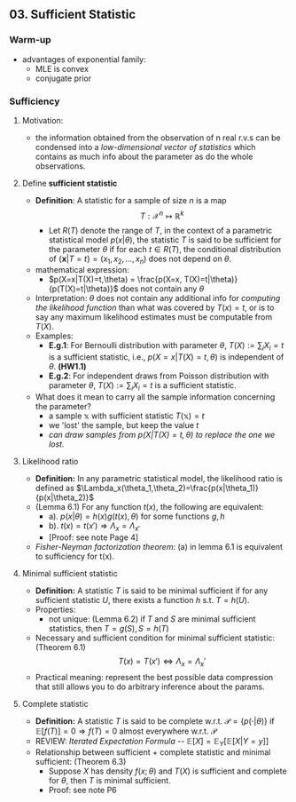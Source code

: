 ## 03. Sufficient Statistic


### Warm-up

- advantages of exponential family:
	- MLE is convex
	- conjugate prior

### Sufficiency

1. Motivation: 
	- the information obtained from the observation of n real r.v.s can be condensed into a _low-dimensional vector of statistics_ which contains as much info about the parameter as do the whole observations.
2. Define __sufficient statistic__
	- __Definition__: A statistic for a sample of size $n$ is a map $$T:\mathcal{X}^n\mapsto\mathbb{R}^k$$ 
		- Let $R(T)$ denote the range of $T$, in the context of a parametric statistical model $p(x|\theta)$, the statistic $T$ is said to be sufficient for the parameter $\theta$ if for each $t\in R(T)$, the conditional distribution of $\{\mathbf{x}|T=t\} = (x_1,x_2,...,x_n)$ does not depend on $\theta$.
	- mathematical expression: 
		- $p(X=x|T(X)=t,\theta) = \frac{p(X=x, T(X)=t|\theta)}{p(T(X)=t|\theta)}$ does not contain any $\theta$
	- Interpretation: $\theta$ does not contain any additional info for _computing the likelihood function_ than what was covered by $T(x)=t$, or is to say any maximum likelihood estimates must be computable from $T(X)$.
	- Examples: 
		- __E.g.1__: For Bernoulli distribution with parameter $\theta$, $T(X):=\sum_i{X_i} = t$ is a sufficient statistic, i.e., $p(X=x|T(X)=t,\theta)$ is independent of $\theta$. __(HW1.1)__
		- __E.g.2__: For independent draws from Poisson distribution with parameter $\theta$, $T(X):=\sum_i{X_i} = t$ is a sufficient statistic.
	- What does it mean to carry all the sample information concerning the parameter?
		- a sample $\mathbb{x}$ with sufficient statistic $T(\mathbb{x}) = t$
		- we 'lost' the sample, but keep the value $t$
		- _can draw samples from $p(X|T(X)=t, \theta)$ to replace the one we lost._

3. Likelihood ratio
	- __Definition:__ In any parametric statistical model, the likelihood ratio is defined as $\Lambda_x(\theta_1,\theta_2)=\frac{p(x|\theta_1)}{p(x|\theta_2)}$
	- (Lemma 6.1) For any function $t(x)$, the following are equivalent:
		- a). $p(x|\theta) = h(x)g(t(x),\theta)$ for some functions $g,h$
		- b). $t(x)=t(x') \Rightarrow \Lambda_x=\Lambda_{x'}$ 
		- [Proof: see note Page 4]
	- _Fisher-Neyman factorization theorem_: (a) in lemma 6.1 is equivalent to sufficiency for t(x).

4. Minimal sufficient statistic
	- __Definition:__ A statistic $T$ is said to be minimal sufficient if for any sufficient statistic $U$, there exists a function $h$ s.t. $T=h(U)$.
	- Properties: 
		- not unique: (Lemma 6.2) if $T$ and $S$ are minimal sufficient statistics, then $T=g(S), S=h(T)$
	- Necessary and sufficient condition for minimal sufficient statistic: (Theorem 6.1) $$T(x) = T(x') \Leftrightarrow \Lambda_x=\Lambda_x'$$
	- Practical meaning: represent the best possible data compression that still allows you to do arbitrary inference about the params.
	
5. Complete statistic
	- __Definition:__ A statistic $T$ is said to be complete w.r.t. $\mathcal{P}=\{p(\cdot|\theta)\}$ if $\mathbb{E}[f(T)] = 0 \Rightarrow f(T)=0$ almost everywhere w.r.t. $\mathcal{P}$
	- REVIEW: _Iterated Expectation Formula_ -- $\mathbb{E}[X] = \mathbb{E}_Y[\mathbb{E}[X|Y=y]]$
	- Relationship between sufficient + complete statistic and minimal sufficient: (Theorem 6.3)
		- Suppose $X$ has density $f(x;\theta)$ and $T(X)$ is sufficient and complete for $\theta$, then $T$ is minimal sufficient. 
		- Proof: see note P6